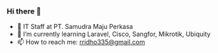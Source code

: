### Hi there 👋
- 🔭 IT Staff at PT. Samudra Maju Perkasa
- 🌱 I’m currently learning Laravel, Cisco, Sangfor, Mikrotik, Ubiquity
- 📫 How to reach me: rridho335@gmail.com


<!--
**mrosyidridho06/mrosyidridho06** is a ✨ _special_ ✨ repository because its `README.md` (this file) appears on your GitHub profile.
<img src="https://github-readme-stats.vercel.app/api/top-langs?username=mrosyidridho06&show_icons=true&locale=en&layout=compact&theme=chartreuse-dark" alt="ovi" />

Here are some ideas to get you started:

- 🔭 I’m currently working on ...
- 🌱 I’m currently learning ...
- 👯 I’m looking to collaborate on ...
- 🤔 I’m looking for help with ...
- 💬 Ask me about ...
- 📫 How to reach me: ...
- 😄 Pronouns: ...
- ⚡ Fun fact: ...
-->
